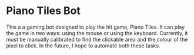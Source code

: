 # Piano Tiles Bot
This a a gaming bot designed to play the hit game, Piano Tiles. It can play the game in two ways: using the mouse or using the keyboard. Currently, it must be manually calibrated to find the clickable area and the colour of the pixel to click. In the future, I hope to automate both these tasks.
